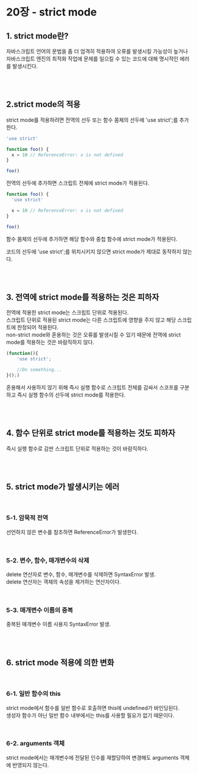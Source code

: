 # 20장 - strict mode

## 1. strict mode란?

자바스크립트 언어의 문법을 좀 더 엄격히 적용하여 오류를 발생시킬 가능성이 높거나 자바스크립트 엔진의 최적화 작업에 문제를 일으킬 수 있는 코드에 대해 명시적인 에러를 발생시킨다.

</br>
</br>

## 2.strict mode의 적용

strict mode를 적용하려면 전역의 선두 또는 함수 몸체의 선두에 'use strict';를 추가한다.

```js
'use strict'

function foo() {
  x = 10 // ReferenceError: x is not defined
}

foo()
```

전역의 선두에 추가하면 스크립트 전체에 strict mode가 적용된다.

```js
function foo() {
  'use strict'

  x = 10 // ReferenceError: x is not defined
}

foo()
```

함수 몸체의 선두에 추가하면 해당 함수와 중첩 함수에 strict mode가 적용된다.

코드의 선두에 'use strict';를 위치시키지 않으면 strict mode가 제대로 동작하지 않는다.

</br>
</br>

## 3. 전역에 strict mode를 적용하는 것은 피하자

전역에 적용한 strict mode는 스크립트 단위로 적용된다.  
스크립트 단위로 적용된 strict mode는 다른 스크립트에 영향을 주지 않고 해당 스크립트에 한정되어 적용된다.  
non-strict mode와 혼용하는 것은 오류를 발생시킬 수 있기 때문에 전역에 strict mode를 적용하는 것은 바람직하지 않다.

```js
(function(){
    'use strict';

    //Do something...
}();)
```

혼용해서 사용하지 않기 위해 즉시 실행 함수로 스크립트 전체를 감싸서 스코프를 구분하고 즉시 실행 함수의 선두에 strict mode를 적용한다.

</br>
</br>

## 4. 함수 단위로 strict mode를 적용하는 것도 피하자

즉시 실행 함수로 감싼 스크립트 단위로 적용하는 것이 바람직하다.

</br>
</br>

## 5. strict mode가 발생시키는 에러

</br>

### 5-1. 암묵적 전역

선언하지 않은 변수를 참조하면 ReferenceError가 발생한다.

</br>

### 5-2. 변수, 함수, 매개변수의 삭제

delete 연산자로 변수, 함수, 매개변수를 삭제하면 SyntaxError 발생.  
delete 연산자는 객체의 속성을 제거하는 연산자이다.

</br>

### 5-3. 매개변수 이름의 중복

중복된 매개변수 이름 사용지 SyntaxError 발생.

</br>
</br>

## 6. strict mode 적용에 의한 변화

</br>

### 6-1. 일반 함수의 this

strict mode에서 함수를 일반 함수로 호출하면 this에 undefined가 바인딩된다.  
생성자 함수가 아닌 일반 함수 내부에서는 this를 사용할 필요가 없기 때문이다.

</br>

### 6-2. arguments 객체

strict mode에서는 매개변수에 전달된 인수를 재할당하여 변경해도 arguments 객체에 반영되지 않는다.
